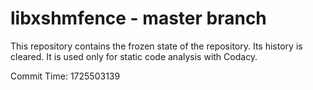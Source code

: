 # libxshmfence - master branch

This repository contains the frozen state of the repository.
Its history is cleared. It is used only for static code
analysis with Codacy.

Commit Time: 1725503139